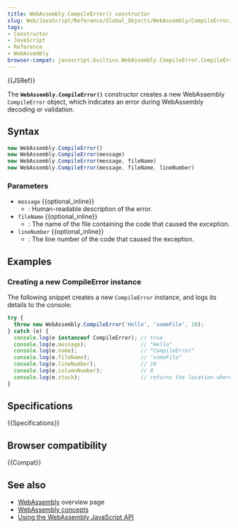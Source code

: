 ```yaml
---
title: WebAssembly.CompileError() constructor
slug: Web/JavaScript/Reference/Global_Objects/WebAssembly/CompileError/CompileError
tags:
- Constructor
- JavaScript
- Reference
- WebAssembly
browser-compat: javascript.builtins.WebAssembly.CompileError.CompileError
---
```

{{JSRef}}

The **`WebAssembly.CompileError()`** constructor creates a new WebAssembly
`CompileError` object, which indicates an error during WebAssembly decoding or
validation.

## Syntax

```js
new WebAssembly.CompileError()
new WebAssembly.CompileError(message)
new WebAssembly.CompileError(message, fileName)
new WebAssembly.CompileError(message, fileName, lineNumber)
```

### Parameters

*   `message` {{optional_inline}}
    *   : Human-readable description of the error.
*   `fileName` {{optional_inline}}
    *   : The name of the file containing the code that caused the exception.
*   `lineNumber` {{optional_inline}}
    *   : The line number of the code that caused the exception.

## Examples

### Creating a new CompileError instance

The following snippet creates a new `CompileError` instance, and logs its
details to the console:

```js
try {
  throw new WebAssembly.CompileError('Hello', 'someFile', 10);
} catch (e) {
  console.log(e instanceof CompileError); // true
  console.log(e.message);                 // "Hello"
  console.log(e.name);                    // "CompileError"
  console.log(e.fileName);                // "someFile"
  console.log(e.lineNumber);              // 10
  console.log(e.columnNumber);            // 0
  console.log(e.stack);                   // returns the location where the code was run
}
```

## Specifications

{{Specifications}}

## Browser compatibility

{{Compat}}

## See also

*   [WebAssembly](/en-US/docs/WebAssembly) overview page
*   [WebAssembly concepts](/en-US/docs/WebAssembly/Concepts)
*   [Using the WebAssembly JavaScript API](/en-US/docs/WebAssembly/Using_the_JavaScript_API)
